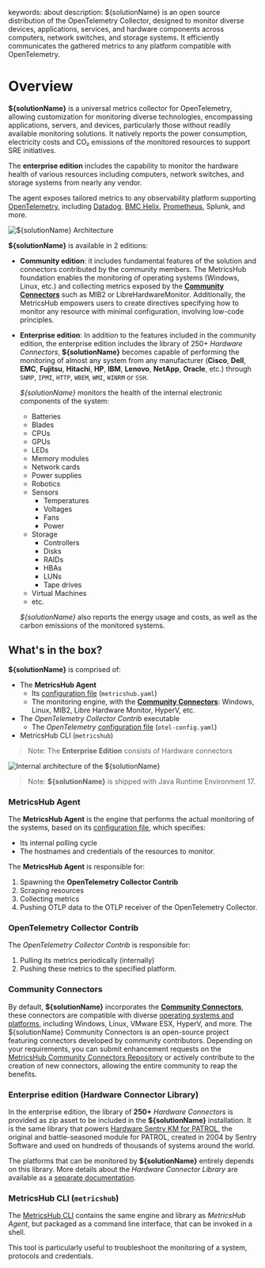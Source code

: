 keywords: about
description: ${solutionName} is an open source distribution of the OpenTelemetry Collector, designed to monitor diverse devices, applications, services, and hardware components across computers, network switches, and storage systems. It efficiently communicates the gathered metrics to any platform compatible with OpenTelemetry.

# Overview

<!-- MACRO{toc|fromDepth=1|toDepth=2|id=toc} -->

**${solutionName}** is a universal metrics collector for OpenTelemetry, allowing customization for monitoring diverse technologies, encompassing applications, servers, and devices, particularly those without readily available monitoring solutions. It natively reports the power consumption, electricity costs and CO₂ emissions of the monitored resources to support SRE initiatives.

The **enterprise edition** includes the capability to monitor the hardware health of various resources including computers, network switches, and storage systems from nearly any vendor.

The agent exposes tailored metrics to any observability platform supporting [OpenTelemetry](https://opentelemetry.io/docs), including [Datadog](https://www.datadoghq.com), [BMC Helix](https://www.bmc.com/it-solutions/bmc-helix.html), [Prometheus](https://prometheus.io), Splunk, and more.


![**${solutionName}** Architecture](./images/architecture.png)

**${solutionName}** is available in 2 editions:

* **Community edition**: it includes fundamental features of the solution and connectors contributed by the community members.
The MetricsHub foundation enables the monitoring of operating systems (Windows, Linux, etc.) and collecting metrics exposed by the [**Community Connectors**](#Community_Connectors) such as MIB2 or LibreHardwareMonitor.
Additionally, the MetricsHub empowers users to create directives specifying how to monitor any resource with minimal configuration, involving low-code principles.

* **Enterprise edition**: In addition to the features included in the community edition, the enterprise edition includes the library of 250+ *Hardware Connectors*, **${solutionName}** becomes capable of performing the monitoring of almost any system from any manufacturer (**Cisco**, **Dell**, **EMC**, **Fujitsu**, **Hitachi**, **HP**, **IBM**, **Lenovo**, **NetApp**, **Oracle**, etc.) through `SNMP`, `IPMI`, `HTTP`, `WBEM`, `WMI`, `WINRM` or `SSH`.


  *${solutionName}* monitors the health of the internal electronic components of the system:

  * Batteries
  * Blades
  * CPUs
  * GPUs
  * LEDs
  * Memory modules
  * Network cards
  * Power supplies
  * Robotics
  * Sensors
      * Temperatures
      * Voltages
      * Fans
      * Power
  * Storage
      * Controllers
      * Disks
      * RAIDs
      * HBAs
      * LUNs
      * Tape drives
  * Virtual Machines
  * etc.

  *${solutionName}* also reports the energy usage and costs, as well as the carbon emissions of the monitored systems.

## What's in the box?

**${solutionName}** is comprised of:

* The **MetricsHub Agent**
    * Its [configuration file](configuration/configure-agent.md) (`metricshub.yaml`)
    * The monitoring engine, with the [**Community Connectors**](#Community_Connectors): Windows, Linux, MIB2, Libre Hardware Monitor, HyperV, etc.
* The *OpenTelemetry Collector Contrib* executable
    * The *OpenTelemetry* [configuration file](configuration/configure-otel.md) (`otel-config.yaml`)
* MetricsHub CLI (`metricshub`)

> Note: The **Enterprise Edition** consists of Hardware connectors

![Internal architecture of the ${solutionName}](images/metricshub-internal-architecture.png)

> Note: **${solutionName}** is shipped with Java Runtime Environment 17.

### MetricsHub Agent

The **MetricsHub Agent** is the engine that performs the actual monitoring of the systems, based on its [configuration file](configuration/configure-agent.md), which specifies:

* Its internal polling cycle
* The hostnames and credentials of the resources to monitor.

The **MetricsHub Agent** is responsible for:

1. Spawning the **OpenTelemetry Collector Contrib**
2. Scraping resources
3. Collecting metrics
4. Pushing OTLP data to the OTLP receiver of the OpenTelemetry Collector.

### OpenTelemetry Collector Contrib

The *OpenTelemetry Collector Contrib* is responsible for:

1. Pulling its metrics periodically (internally)
2. Pushing these metrics to the specified platform.

### Community Connectors

By default, **${solutionName}** incorporates the [**Community Connectors**](./metricshub-connector-reference.html), these connectors are compatible with diverse [operating systems and platforms](./platform-requirements.html), including Windows, Linux, VMware ESX, HyperV, and more. The ${solutionName} Community Connectors is an open-source project featuring connectors developed by community contributors. Depending on your requirements, you can submit enhancement requests on the [MetricsHub Community Connectors Repository](https://github.com/sentrysoftware/metricshub-community-connectors) or actively contribute to the creation of new connectors, allowing the entire community to reap the benefits.

### Enterprise edition (Hardware Connector Library)

In the enterprise edition, the library of **250+** *Hardware Connectors* is provided as zip asset to be included in the **${solutionName}** installation. It is the same library that powers [Hardware Sentry KM for PATROL](https://www.sentrysoftware.com/products/km-hardware-sentry.html), the original and battle-seasoned module for PATROL, created in 2004 by Sentry Software and used on hundreds of thousands of systems around the world.

The platforms that can be monitored by **${solutionName}** entirely depends on this library. More details about the *Hardware Connector Library* are available as a [separate documentation](https://www.sentrysoftware.com/docs/hardware-connectors/latest/index.html).

### MetricsHub CLI (`metricshub`)

The [MetricsHub CLI](troubleshooting/cli.md) contains the same engine and library as *MetricsHub Agent*, but packaged as a command line interface, that can be invoked in a shell.

This tool is particularly useful to troubleshoot the monitoring of a system, protocols and credentials.
